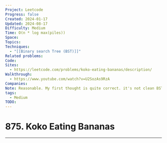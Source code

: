 ```yaml
---
Project: Leetcode
Progress: false
Created: 2024-01-17
Updated: 2024-08-17
Difficulty: Medium
Time: O(n * log max(piles))
Space: 
Topics: 
Techniques:
  - "[[Binary search Tree (BST)]]"
Related problems: 
Code: 
Sites:
  - https://leetcode.com/problems/koko-eating-bananas/description/
Walkthrough:
  - https://www.youtube.com/watch?v=U2SozAs9RzA
Companies: 
Note: Reasonable. My first thought is quite correct. it's not clean BST and O(log n). Need to sacrifice looping piles to sum up to find min hours
tags:
  - Medium
TODO: 
---
```

# 875. Koko Eating Bananas
---
